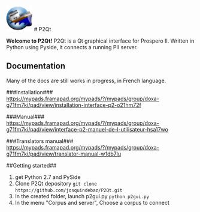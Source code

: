 <img src="https://github.com/josquindebaz/P2Qt/blob/master/images/Prospero-II.png" alt="Prospero II logo" height="70" >
# P2Qt

**Welcome to P2Qt!**
P2Qt is a Qt graphical interface for Prospero II.
Written in Python using Pyside, it connects a running PII server.

## Documentation
Many of the docs are still works in progress, in French language.

###Installation###
https://mypads.framapad.org/mypads/?/mypads/group/doxa-g71fm7ki/pad/view/installation-interface-p2-o21hm72f

###Manual###
https://mypads.framapad.org/mypads/?/mypads/group/doxa-g71fm7ki/pad/view/interface-p2-manuel-de-l-utilisateur-hsa17wo

###Translators manual###
https://mypads.framapad.org/mypads/?/mypads/group/doxa-g71fm7ki/pad/view/translator-manual-w1db7lu

##Getting started##
1. get Python 2.7 and PySide
2. Clone P2Qt depository `git clone https://github.com/josquindebaz/P2Qt.git`
3. In the created folder, launch p2gui.py `python p2gui.py`
4. In the menu "Corpus and server", Choose a corpus to connect
